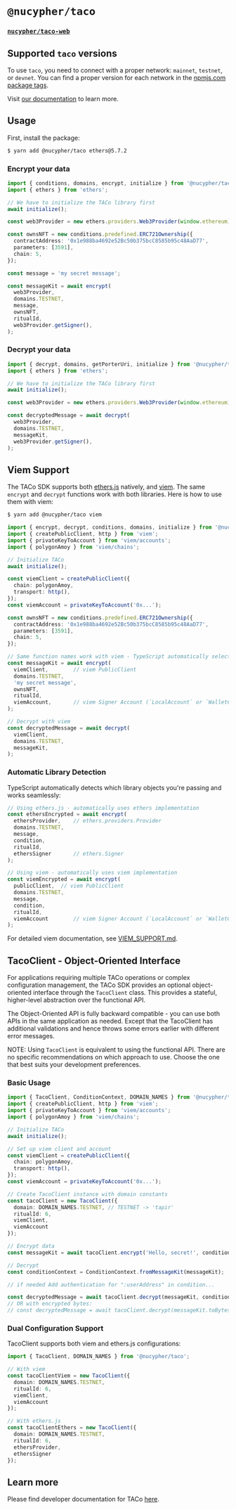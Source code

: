 # `@nucypher/taco`

### [`nucypher/taco-web`](../../README.md)

## Supported `taco` versions

To use `taco`, you need to connect with a proper network: `mainnet`, `testnet`, or `devnet`. You can find a proper version for each network in the [npmjs.com package tags](https://www.npmjs.com/package/@nucypher/taco?activeTab=versions).

Visit [our documentation](https://docs.taco.build/taco-integration/) to learn more.

## Usage

First, install the package:

```bash
$ yarn add @nucypher/taco ethers@5.7.2
```

### Encrypt your data

```typescript
import { conditions, domains, encrypt, initialize } from '@nucypher/taco';
import { ethers } from 'ethers';

// We have to initialize the TACo library first
await initialize();

const web3Provider = new ethers.providers.Web3Provider(window.ethereum);

const ownsNFT = new conditions.predefined.ERC721Ownership({
  contractAddress: '0x1e988ba4692e52Bc50b375bcC8585b95c48AaD77',
  parameters: [3591],
  chain: 5,
});

const message = 'my secret message';

const messageKit = await encrypt(
  web3Provider,
  domains.TESTNET,
  message,
  ownsNFT,
  ritualId,
  web3Provider.getSigner(),
);
```

### Decrypt your data

```typescript
import { decrypt, domains, getPorterUri, initialize } from '@nucypher/taco';
import { ethers } from 'ethers';

// We have to initialize the TACo library first
await initialize();

const web3Provider = new ethers.providers.Web3Provider(window.ethereum);

const decryptedMessage = await decrypt(
  web3Provider,
  domains.TESTNET,
  messageKit,
  web3Provider.getSigner(),
);
```

## Viem Support

The TACo SDK supports both [ethers.js](https://docs.ethers.org/) natively, and [viem](https://viem.sh). The same `encrypt` and `decrypt` functions work with both libraries. Here is how to use them with viem:

```bash
$ yarn add @nucypher/taco viem
```

```typescript
import { encrypt, decrypt, conditions, domains, initialize } from '@nucypher/taco';
import { createPublicClient, http } from 'viem';
import { privateKeyToAccount } from 'viem/accounts';
import { polygonAmoy } from 'viem/chains';

// Initialize TACo
await initialize();

const viemClient = createPublicClient({
  chain: polygonAmoy,
  transport: http(),
});
const viemAccount = privateKeyToAccount('0x...');

const ownsNFT = new conditions.predefined.ERC721Ownership({
  contractAddress: '0x1e988ba4692e52Bc50b375bcC8585b95c48AaD77',
  parameters: [3591],
  chain: 5,
});

// Same function names work with viem - TypeScript automatically selects the right overload
const messageKit = await encrypt(
  viemClient,        // viem PublicClient
  domains.TESTNET,
  'my secret message',
  ownsNFT,
  ritualId,
  viemAccount,       // viem Signer Account (`LocalAccount` or `WalletClient`)
);

// Decrypt with viem
const decryptedMessage = await decrypt(
  viemClient,
  domains.TESTNET,
  messageKit,
);
```

### Automatic Library Detection

TypeScript automatically detects which library objects you're passing and works seamlessly:

```typescript
// Using ethers.js - automatically uses ethers implementation
const ethersEncrypted = await encrypt(
  ethersProvider,    // ethers.providers.Provider
  domains.TESTNET,
  message,
  condition,
  ritualId,
  ethersSigner       // ethers.Signer
);

// Using viem - automatically uses viem implementation  
const viemEncrypted = await encrypt(
  publicClient,  // viem PublicClient
  domains.TESTNET,
  message,
  condition,
  ritualId,
  viemAccount        // viem Signer Account (`LocalAccount` or `WalletClient`)
);
```

For detailed viem documentation, see [VIEM_SUPPORT.md](./VIEM_SUPPORT.md).

## TacoClient - Object-Oriented Interface

For applications requiring multiple TACo operations or complex configuration management, the TACo SDK provides an optional object-oriented interface through the `TacoClient` class. This provides a stateful, higher-level abstraction over the functional API.

The Object-Oriented API is fully backward compatible - you can use both APIs in
the same application as needed. Except that the TacoClient has additional validations
and hence throws some errors earlier with different error messages.

NOTE: Using `TacoClient` is equivalent to using the functional API. 
There are no specific recommendations on which approach to use. 
Choose the one that best suits your development preferences.

### Basic Usage

```typescript
import { TacoClient, ConditionContext, DOMAIN_NAMES } from '@nucypher/taco';
import { createPublicClient, http } from 'viem';
import { privateKeyToAccount } from 'viem/accounts';
import { polygonAmoy } from 'viem/chains';

// Initialize TACo
await initialize();

// Set up viem client and account
const viemClient = createPublicClient({
  chain: polygonAmoy,
  transport: http(),
});
const viemAccount = privateKeyToAccount('0x...');

// Create TacoClient instance with domain constants
const tacoClient = new TacoClient({
  domain: DOMAIN_NAMES.TESTNET, // TESTNET -> 'tapir'
  ritualId: 6,
  viemClient,
  viemAccount
});

// Encrypt data
const messageKit = await tacoClient.encrypt('Hello, secret!', condition);

// Decrypt
const conditionContext = ConditionContext.fromMessageKit(messageKit);

// if needed Add authentication for ":userAddress" in condition...

const decryptedMessage = await tacoClient.decrypt(messageKit, conditionContext);
// OR with encrypted bytes:
// const decryptedMessage = await tacoClient.decrypt(messageKit.toBytes(), conditionContext);
```

### Dual Configuration Support

TacoClient supports both viem and ethers.js configurations:

```typescript
import { TacoClient, DOMAIN_NAMES } from '@nucypher/taco';

// With viem
const tacoClientViem = new TacoClient({
  domain: DOMAIN_NAMES.TESTNET,
  ritualId: 6,
  viemClient,
  viemAccount
});

// With ethers.js
const tacoClientEthers = new TacoClient({
  domain: DOMAIN_NAMES.TESTNET,
  ritualId: 6,
  ethersProvider,
  ethersSigner
});
```

## Learn more

Please find developer documentation for
TACo [here](https://docs.taco.build/).
